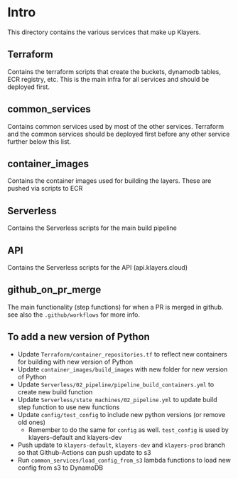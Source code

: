 # Intro

This directory contains the various services that make up Klayers.

## Terraform
Contains the terraform scripts that create the buckets, dynamodb tables, ECR registry, etc. This is the main infra for all services and should be deployed first.

## common_services
Contains common services used by most of the other services. Terraform and the common services should be deployed first before any other service further below this list.

## container_images
Contains the container images used for building the layers. These are pushed via scripts to ECR

## Serverless
Contains the Serverless scripts for the main build pipeline

## API
Contains the Serverless scripts for the API (api.klayers.cloud)

## github_on_pr_merge
The main functionality (step functions) for when a PR is merged in github. see also the `.github/workflows` for more info.

## To add a new version of Python

* Update `Terraform/container_repositories.tf` to reflect new containers for building with new version of Python
* Update `container_images/build_images` with new folder for new version of Python
* Update `Serverless/02_pipeline/pipeline_build_containers.yml` to create new build function
* Update `Serverless/state_machines/02_pipeline.yml` to update build step function to use new functions
* Update `config/test_config` to include new python versions (or remove old ones)
    * Remember to do the same for `config` as well. `test_config` is used by klayers-default and klayers-dev
* Push update to `klayers-default`, `klayers-dev` and `klayers-prod` branch so that Github-Actions can push update to s3
* Run `common_services/load_config_from_s3` lambda functions to load new config from s3 to DynamoDB


